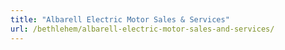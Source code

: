 ```yaml
---
title: "Albarell Electric Motor Sales & Services"
url: /bethlehem/albarell-electric-motor-sales-and-services/
---
```

